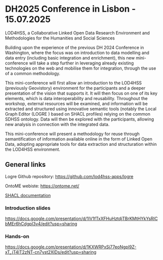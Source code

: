 # DH2025 Conference in Lisbon - 15.07.2025

LOD4HSS, a Collaborative Linked Open Data Research Environment and Methodologies for the Humanities and Social Sciences

Building upon the experience of the previous DH 2024 Conference in Washington, where the focus was on introduction to data modelling and data entry (including basic integration and enrichment), this new mini-conference will take a step further in leveraging already existing technologies on the web and mobilise them for integration, through the use of a common methodology.

This mini-conference will first allow an introduction to the LOD4HSS (previously Geovistory) environment for the participants and a deeper presentation of the vision that supports it. It will then focus on one of its key elements, which is data interoperability and reusability. Throughout the workshop, external resources will be examined, and information will be extracted and structured using innovative semantic tools (notably the Local Graph Editor (LOGRE ) based on SHACL profiles) relying on the common SDHSS ontology. Data will then be explored with the participants, allowing new analysis in connection with the integrated data.

This mini-conference will present a methodology for reuse through semantification of information available online in the form of Linked Open Data, adopting appropriate tools for data extraction and structuration within the LOD4HSS environment.


## General links

Logre Github repository: <https://github.com/lod4hss-apps/logre>

OntoME webiste: <https://ontome.net/>

[SHACL documentation](Profiles/shacl-profiles-management.md)


### Introduction slides

<https://docs.google.com/presentation/d/1lV1fTxXFHuHztdjTBrKMtHYkYsRlCbMEr6hCdgpI3v4/edit?usp=sharing>

### Hands-on

<https://docs.google.com/presentation/d/1KXWRPxSj77eoNgpl9Z-xT_jT4lT2zNT-cn7yst2XIDs/edit?usp=sharing>
